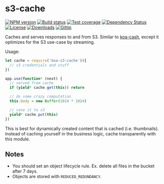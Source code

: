 
# s3-cache

[![NPM version][npm-image]][npm-url]
[![Build status][travis-image]][travis-url]
[![Test coverage][coveralls-image]][coveralls-url]
[![Dependency Status][david-image]][david-url]
[![License][license-image]][license-url]
[![Downloads][downloads-image]][downloads-url]
[![Gittip][gittip-image]][gittip-url]

Caches and serves responses to and from S3.
Similar to [koa-cash](https://github.com/koajs/cash),
except it optimizes for the S3 use-case by streaming.

Usage:

```js
let cache = require('koa-s3-cache')({
  // s3 credentials and stuff
})

app.use(function* (next) {
  // served from cache
  if (yield* cache.get(this)) return

  // do some crazy computation
  this.body = new Buffer(1024 * 1024)

  // save it to s3
  yield* cache.put(this)
})
```

This is best for dynamically created content that is cached (i.e. thumbnails).
Instead of caching yourself in the business logic,
cache transparently with this module.

## Notes

- You should set an object lifecycle rule.
  Ex. delete all files in the bucket after 7 days.
- Objects are stored with `REDUCED_REDUNDANCY`.

[npm-image]: https://img.shields.io/npm/v/koa-s3-cache.svg?style=flat-square
[npm-url]: https://npmjs.org/package/koa-s3-cache
[github-tag]: http://img.shields.io/github/tag/koajs/s3-cache.svg?style=flat-square
[github-url]: https://github.com/koajs/s3-cache/tags
[travis-image]: https://img.shields.io/travis/koajs/s3-cache.svg?style=flat-square
[travis-url]: https://travis-ci.org/koajs/s3-cache
[coveralls-image]: https://img.shields.io/coveralls/koajs/s3-cache.svg?style=flat-square
[coveralls-url]: https://coveralls.io/r/koajs/s3-cache
[david-image]: http://img.shields.io/david/koajs/s3-cache.svg?style=flat-square
[david-url]: https://david-dm.org/koajs/s3-cache
[license-image]: http://img.shields.io/npm/l/koa-s3-cache.svg?style=flat-square
[license-url]: LICENSE
[downloads-image]: http://img.shields.io/npm/dm/koa-s3-cache.svg?style=flat-square
[downloads-url]: https://npmjs.org/package/koa-s3-cache
[gittip-image]: https://img.shields.io/gratipay/jonathanong.svg?style=flat-square
[gittip-url]: https://gratipay.com/jonathanong/

